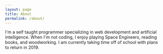 ```yaml
---
layout: page
title: About
permalink: /about/
---
```


I'm a self taught programmer specializing in web development and artificial intelligence. When I'm not coding, I enjoy playing Space Engineers, reading books, and woodworking. I am currently taking time off of school with plans to return in 2019.
